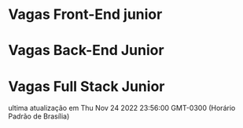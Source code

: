 # Vagas Front-End junior
# Vagas Back-End Junior
# Vagas Full Stack Junior
ultima atualização em Thu Nov 24 2022 23:56:00 GMT-0300 (Horário Padrão de Brasília)

